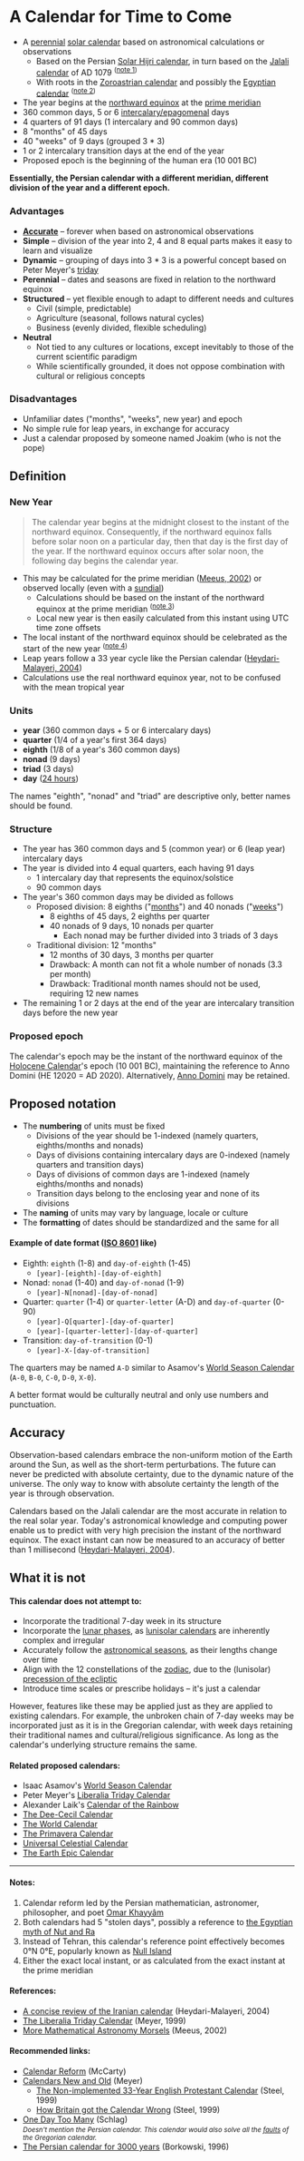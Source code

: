 # A Calendar for Time to Come

- A [perennial](https://en.wikipedia.org/wiki/Perennial_calendar) [solar calendar](https://en.wikipedia.org/wiki/Solar_calendar) based on astronomical calculations or observations
  - Based on the Persian [Solar Hijri calendar](https://en.wikipedia.org/wiki/Solar_Hijri_calendar), in turn based on the [Jalali calendar](https://en.wikipedia.org/wiki/Jalali_calendar) of AD 1079 <sup>([note 1](#notes))</sup>
  - With roots in the [Zoroastrian calendar](https://en.wikipedia.org/wiki/Zoroastrian_calendar) and possibly the [Egyptian calendar](https://en.wikipedia.org/wiki/Egyptian_calendar) <sup>([note 2](#notes))</sup>
- The year begins at the [northward equinox](https://en.wikipedia.org/wiki/March_equinox) at the [prime meridian](https://en.wikipedia.org/wiki/Prime_meridian)
- 360 common days, 5 or 6 [intercalary/epagomenal](https://en.wikipedia.org/wiki/Intercalation_(timekeeping)#Solar_calendars) days
- 4 quarters of 91 days (1 intercalary and 90 common days)
- 8 "months" of 45 days
- 40 "weeks" of 9 days (grouped 3 * 3)
- 1 or 2 intercalary transition days at the end of the year
- Proposed epoch is the beginning of the human era (10 001 BC)

**Essentially, the Persian calendar with a different meridian, different division of the year and a different epoch.**

### Advantages

- **[Accurate](#accuracy)** – forever when based on astronomical observations
- **Simple** – division of the year into 2, 4 and 8 equal parts makes it easy to learn and visualize
- **Dynamic** – grouping of days into 3 * 3 is a powerful concept based on Peter Meyer's [triday][3]
- **Perennial** – dates and seasons are fixed in relation to the northward equinox
- **Structured** – yet flexible enough to adapt to different needs and cultures
  - Civil (simple, predictable)
  - Agriculture (seasonal, follows natural cycles)
  - Business (evenly divided, flexible scheduling)
- **Neutral**
  - Not tied to any cultures or locations, except inevitably to those of the current scientific paradigm
  - While scientifically grounded, it does not oppose combination with cultural or religious concepts

### Disadvantages

- Unfamiliar dates ("months", "weeks", new year) and epoch
- No simple rule for leap years, in exchange for accuracy
- Just a calendar proposed by someone named Joakim (who is not the pope)

## Definition

### New Year

> The calendar year begins at the midnight closest to the instant of the northward equinox. Consequently, if the northward equinox falls before solar noon on a particular day, then that day is the first day of the year. If the northward equinox occurs after solar noon, the following day begins the calendar year.

- This may be calculated for the prime meridian ([Meeus, 2002][4]) or observed locally (even with a [sundial](https://en.wikipedia.org/wiki/Sundial))
  - Calculations should be based on the instant of the northward equinox at the prime meridian <sup>([note 3](#notes))</sup>
  - Local new year is then easily calculated from this instant using UTC time zone offsets
- The local instant of the northward equinox should be celebrated as the start of the new year <sup>([note 4](#notes))</sup>
- Leap years follow a 33 year cycle like the Persian calendar ([Heydari-Malayeri, 2004][1])
- Calculations use the real northward equinox year, not to be confused with the mean tropical year

### Units

- **year** (360 common days + 5 or 6 intercalary days)
- **quarter** (1/4 of a year's first 364 days)
- **eighth** (1/8 of a year's 360 common days)
- **nonad** (9 days)
- **triad** (3 days)
- **day** ([24 hours](https://en.wikipedia.org/wiki/Nychthemeron))

The names "eighth", "nonad" and "triad" are descriptive only, better names should be found.

### Structure

- The year has 360 common days and 5 (common year) or 6 (leap year) intercalary days
- The year is divided into 4 equal quarters, each having 91 days
  - 1 intercalary day that represents the equinox/solstice
  - 90 common days
- The year's 360 common days may be divided as follows
  - Proposed division: 8 eighths ("[months](https://en.wikipedia.org/wiki/Month)") and 40 nonads ("[weeks](https://en.wikipedia.org/wiki/Week)")
    - 8 eighths of 45 days, 2 eighths per quarter
    - 40 nonads of 9 days, 10 nonads per quarter
      - Each nonad may be further divided into 3 triads of 3 days
  - Traditional division: 12 "months"
    - 12 months of 30 days, 3 months per quarter
    - Drawback: A month can not fit a whole number of nonads (3.3 per month)
    - Drawback: Traditional month names should not be used, requiring 12 new names
 - The remaining 1 or 2 days at the end of the year are intercalary transition days before the new year

### Proposed epoch

The calendar's epoch may be the instant of the northward equinox of the [Holocene Calendar](https://en.wikipedia.org/wiki/Holocene_calendar)'s epoch (10 001 BC), maintaining the reference to Anno Domini (HE 12020 = AD 2020). Alternatively, [Anno Domini](https://en.wikipedia.org/wiki/Anno_Domini) may be retained.

## Proposed notation

- The **numbering** of units must be fixed
  - Divisions of the year should be 1-indexed (namely quarters, eighths/months and nonads)
  - Days of divisions containing intercalary days are 0-indexed (namely quarters and transition days)
  - Days of divisions of common days are 1-indexed (namely eighths/months and nonads)
  - Transition days belong to the enclosing year and none of its divisions
- The **naming** of units may vary by language, locale or culture
- The **formatting** of dates should be standardized and the same for all

#### Example of date format ([ISO 8601](https://en.wikipedia.org/wiki/ISO_8601) like)

  - Eighth: `eighth` (1-8) and `day-of-eighth` (1-45)
    - `[year]-[eighth]-[day-of-eighth]`
  - Nonad: `nonad` (1-40) and `day-of-nonad` (1-9)
    - `[year]-N[nonad]-[day-of-nonad]`
  - Quarter: `quarter` (1-4) or `quarter-letter` (A-D) and `day-of-quarter` (0-90)
    - `[year]-Q[quarter]-[day-of-quarter]`
    - `[year]-[quarter-letter]-[day-of-quarter]`
  - Transition: `day-of-transition` (0-1)
    - `[year]-X-[day-of-transition]`

The quarters may be named `A-D` similar to Asamov's [World Season Calendar][7] (`A-0`, `B-0`, `C-0`, `D-0`, `X-0`).

A better format would be culturally neutral and only use numbers and punctuation.

## Accuracy

Observation-based calendars embrace the non-uniform motion of the Earth around the Sun, as well as the short-term perturbations. The future can never be predicted with absolute certainty, due to the dynamic nature of the universe. The only way to know with absolute certainty the length of the year is through observation.

Calendars based on the Jalali calendar are the most accurate in relation to the real solar year. Today's astronomical knowledge and computing power enable us to predict with very high precision the instant of the northward equinox. The exact instant can now be measured to an accuracy of better than 1 millisecond ([Heydari-Malayeri, 2004][1]).

## What it is not

#### This calendar does not attempt to:

- Incorporate the traditional 7-day week in its structure
- Incorporate the [lunar phases](https://en.wikipedia.org/wiki/Lunar_phase), as [lunisolar calendars](https://en.wikipedia.org/wiki/Lunisolar_calendar) are inherently complex and irregular
- Accurately follow the [astronomical seasons](https://en.wikipedia.org/wiki/Season#Astronomical), as their lengths change over time
- Align with the 12 constellations of the [zodiac](https://en.wikipedia.org/wiki/Zodiac), due to the (lunisolar) [precession of the ecliptic](https://en.wikipedia.org/wiki/Axial_precession)
- Introduce time scales or prescribe holidays – it's just a calendar

However, features like these may be applied just as they are applied to existing calendars. For example, the unbroken chain of 7-day weeks may be incorporated just as it is in the Gregorian calendar, with week days retaining their traditional names and cultural/religious significance. As long as the calendar's underlying structure remains the same.

#### Related proposed calendars:

- Isaac Asamov's [World Season Calendar][7]
- Peter Meyer's [Liberalia Triday Calendar][8]
- Alexander Laik's [Calendar of the Rainbow][12]
- [The Dee-Cecil Calendar][11]
- [The World Calendar][13]
- [The Primavera Calendar][14]
- [Universal Celestial Calendar][9]
- [The Earth Epic Calendar][10]

---

#### Notes:

1. Calendar reform led by the Persian mathematician, astronomer, philosopher, and poet [Omar Khayyâm](https://en.wikipedia.org/wiki/Omar_Khayyam)
2. Both calendars had 5 "stolen days", possibly a reference to [the Egyptian myth of Nut and Ra](https://en.wikipedia.org/wiki/Nut_(goddess)#Myth_of_Nut_and_Ra)
3. Instead of Tehran, this calendar's reference point effectively becomes 0°N 0°E, popularly known as [Null Island](https://en.wikipedia.org/wiki/Null_Island)
4. Either the exact local instant, or as calculated from the exact instant at the prime meridian

#### References:

- [A concise review of the Iranian calendar][1] (Heydari-Malayeri, 2004)
- [The Liberalia Triday Calendar][3] (Meyer, 1999)
- [More Mathematical Astronomy Morsels][4] (Meeus, 2002)

#### Recommended links:

- [Calendar Reform][15] (McCarty)
- [Calendars New and Old][16] (Meyer)
  - [The Non-implemented 33-Year English Protestant Calendar][2] (Steel, 1999)
  - [How Britain got the Calendar Wrong][18] (Steel, 1999)
- [One Day Too Many][17] (Schlag)  
  <small><em>Doesn't mention the Persian calendar. This calendar would also solve all the [faults](http://www.schlag.name/calendarreform11.html) of the Gregorian calendar.</em></small>
- [The Persian calendar for 3000 years][5] (Borkowski, 1996)

[1]: http://aramis.obspm.fr/~heydari/divers/ir-cal-eng.html
[2]: https://www.hermetic.ch/cal_stud/dst01.htm
[3]: https://www.hermetic.ch/cal_stud/ltc/ltc.htm#advantages
[4]: https://www.willbell.com/math/moremorsels.HTM
[5]: http://www.astro.uni.torun.pl/~kb/Papers/EMP/PersianC-EMP.htm
[6]: https://www.hermetic.ch/cal_stud/dst02.htm
[7]: https://calendars.wikia.org/wiki/World_Season_Calendar
[8]: https://www.hermetic.ch/cal_stud/ltc/ltc.htm
[9]: https://www.universalcelestialcalendar.com/
[10]: https://earthepiccalendar.com/current-calendar/
[11]: https://www.hermetic.ch/cal_stud/gods_longitude.htm
[12]: https://calendars.wikia.org/wiki/Calendar_of_the_Rainbow
[13]: http://myweb.ecu.edu/mccartyr/world-calendar.html
[14]: http://bosonline.com/primavera/
[15]: http://myweb.ecu.edu/mccartyr/calendar-reform.html
[16]: https://www.hermetic.ch/cal_stud.htm
[17]: http://www.schlag.name/calendarreform00.htm
[18]: https://www.hermetic.ch/cal_stud/dst02.htm
